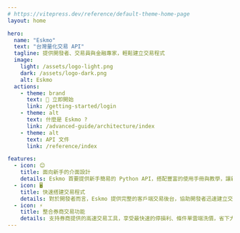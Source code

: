 ```yaml
---
# https://vitepress.dev/reference/default-theme-home-page
layout: home

hero:
  name: "Eskmo"
  text: "台灣量化交易 API"
  tagline: 提供開發者、交易員與金融專家，輕鬆建立交易程式
  image:
    light: /assets/logo-light.png
    dark: /assets/logo-dark.png
    alt: Eskmo
  actions:
    - theme: brand
      text: 🚀 立即開始
      link: /getting-started/login
    - theme: alt
      text: 什麼是 Eskmo ?
      link: /advanced-guide/architecture/index
    - theme: alt
      text: API 文件
      link: /reference/index

features:
  - icon: 😊
    title: 面向新手的介面設計
    details: Eskmo 首要提供新手簡易的 Python API，搭配豐富的使用手冊與教學，讓新手進入量化交易世界
  - icon: 🖥️
    title: 快速搭建交易程式
    details: 對於開發者而言，Eskmo 提供完整的客戶端交易後台，協助開發者迅速建立交易邏輯與程式
  - icon: ⚡
    title: 整合券商交易功能
    details: 支持券商提供的高速交易工具，享受最快速的停損利、條件單雲端洗價，省下大量性能調校的時間
---
```


